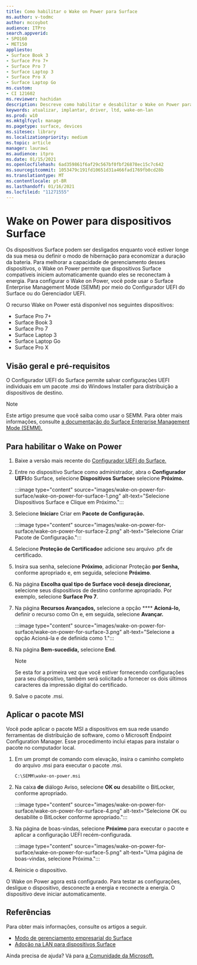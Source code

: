 ```yaml
---
title: Como habilitar o Wake on Power para Surface
ms.author: v-todmc
author: mccoybot
audience: ITPro
search.appverid:
- SPO160
- MET150
appliesto:
- Surface Book 3
- Surface Pro 7+
- Surface Pro 7
- Surface Laptop 3
- Surface Pro X
- Surface Laptop Go
ms.custom:
- CI 121602
ms.reviewer: hachidan
description: Descreve como habilitar e desabilitar o Wake on Power para dispositivos Surface.
keywords: atualizar, implantar, driver, ltd, wake-on-lan
ms.prod: w10
ms.mktglfcycl: manage
ms.pagetype: surface, devices
ms.sitesec: library
ms.localizationpriority: medium
ms.topic: article
manager: laurawi
ms.audience: itpro
ms.date: 01/15/2021
ms.openlocfilehash: 6ad359861f6af29c567bf0fbf26878ec15c7c642
ms.sourcegitcommit: 1053479c191fd10651d31a466fad1769fb0cd28b
ms.translationtype: MT
ms.contentlocale: pt-BR
ms.lasthandoff: 01/16/2021
ms.locfileid: "11271555"
---
```

# Wake on Power para dispositivos Surface

Os dispositivos Surface podem ser desligados enquanto você estiver longe da sua mesa ou definir o modo de hibernação para economizar a duração da bateria. Para melhorar a capacidade de gerenciamento desses dispositivos, o Wake on Power permite que dispositivos Surface compatíveis iniciem automaticamente quando eles se reconectam à energia. Para configurar o Wake on Power, você pode usar o Surface Enterprise Management Mode (SEMM) por meio do Configurador UEFI do Surface ou do Gerenciador UEFI.

O recurso Wake on Power está disponível nos seguintes dispositivos:

- Surface Pro 7+
- Surface Book 3
- Surface Pro 7
- Surface Laptop 3
- Surface Laptop Go
- Surface Pro X 


##  <a name="overview-and-prerequisites"></a>Visão geral e pré-requisitos

O Configurador UEFI do Surface permite salvar configurações UEFI individuais em um pacote .msi do Windows Installer para distribuição a dispositivos de destino. 

> [!NOTE]
> Este artigo presume que você saiba como usar o SEMM. Para obter mais informações, consulte [a documentação do Surface Enterprise Management Mode (SEMM).](surface-enterprise-management-mode.md)

##  <a name="to-enable-wake-on-power"></a>Para habilitar o Wake on Power

1.  Baixe a versão mais recente do [Configurador UEFI do Surface.](https://www.microsoft.com/download/confirmation.aspx?id=46703)
2.  Entre no dispositivo Surface como administrador, abra o **Configurador UEFI**do Surface, selecione **Dispositivos Surface**e selecione **Próximo.**

    :::image type="content" source="images/wake-on-power-for-surface/wake-on-power-for-surface-1.png" alt-text="Selecione Dispositivos Surface e Clique em Próximo.":::
3.  Selecione **Iniciar**e Criar em **Pacote** **de Configuração.**

    :::image type="content" source="images/wake-on-power-for-surface/wake-on-power-for-surface-2.png" alt-text="Selecione Criar Pacote de Configuração.":::
4.  Selecione **Proteção de Certificado**e adicione seu arquivo .pfx de certificado. 
5. Insira sua senha, selecione **Próximo**, adicionar Proteção **por Senha,** conforme apropriado e, em seguida, selecione **Próximo**.
6.  Na página **Escolha qual tipo de Surface você deseja direcionar,** selecione seus dispositivos de destino conforme apropriado. Por exemplo, selecione **Surface Pro 7**.
7.  Na página **Recursos Avançados,** selecione a opção **** **Acioná-lo,** definir o recurso como On e, em seguida, selecione **Avançar.**

    :::image type="content" source="images/wake-on-power-for-surface/wake-on-power-for-surface-3.png" alt-text="Selecione a opção Acioná-la e de definida como 1."::: 
8.  Na página **Bem-sucedida,** selecione **End**.

    > [!NOTE]
    > Se esta for a primeira vez que você estiver fornecendo configurações para seu dispositivo, também será solicitado a fornecer os dois últimos caracteres da impressão digital do certificado. 
9.  Salve o pacote .msi. 

##  <a name="apply-the-msi-package"></a>Aplicar o pacote MSI 

Você pode aplicar o pacote MSI a dispositivos em sua rede usando ferramentas de distribuição de software, como o Microsoft Endpoint Configuration Manager. Esse procedimento inclui etapas para instalar o pacote no computador local. 

1.  Em um prompt de comando com elevação, insira o caminho completo do arquivo .msi para executar o pacote .msi. 

    ```
    C:\SEMM\wake-on-power.msi 
    ```

2.  Na caixa **de** diálogo Aviso, selecione **OK ou** desabilite o BitLocker, conforme apropriado.

    :::image type="content" source="images/wake-on-power-for-surface/wake-on-power-for-surface-4.png" alt-text="Selecione OK ou desabilite o BitLocker conforme apropriado.":::
3.  Na página de boas-vindas, selecione **Próximo** para executar o pacote e aplicar a configuração UEFI recém-configurada.

    :::image type="content" source="images/wake-on-power-for-surface/wake-on-power-for-surface-5.png" alt-text="Uma página de boas-vindas, selecione Próxima.":::
4.  Reinicie o dispositivo. 

O Wake on Power agora está configurado. Para testar as configurações, desligue o dispositivo, desconecte a energia e reconecte a energia. O dispositivo deve iniciar automaticamente. 

##  <a name="references"></a>Referências

Para obter mais informações, consulte os artigos a seguir. 

- [Modo de gerenciamento empresarial do Surface](surface-enterprise-management-mode.md)
- [Adoção na LAN para dispositivos Surface](wake-on-lan-for-surface-devices.md)

Ainda precisa de ajuda? Vá para [a Comunidade da Microsoft.](https://answers.microsoft.com/)
